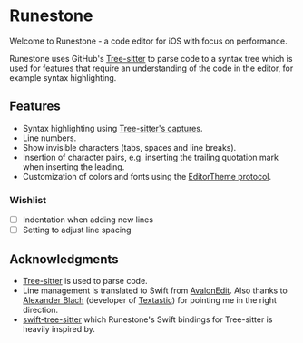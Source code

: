 # Runestone

Welcome to Runestone - a code editor for iOS with focus on performance.

Runestone uses GitHub's [Tree-sitter](https://tree-sitter.github.io/tree-sitter/) to parse code to a syntax tree which is used for features that require an understanding of the code in the editor, for example syntax highlighting.

## Features

- Syntax highlighting using [Tree-sitter's captures](https://tree-sitter.github.io/tree-sitter/syntax-highlighting#highlights).
- Line numbers.
- Show invisible characters (tabs, spaces and line breaks).
- Insertion of character pairs, e.g. inserting the trailing quotation mark when inserting the leading.
- Customization of colors and fonts using the [EditorTheme protocol](https://github.com/simonbs/Runestone/blob/main/Sources/Runestone/Editor/EditorTheme.swift).

### Wishlist

- [ ] Indentation when adding new lines
- [ ] Setting to adjust line spacing

## Acknowledgments

- [Tree-sitter](https://tree-sitter.github.io/tree-sitter) is used to parse code.
- Line management is translated to Swift from [AvalonEdit](https://github.com/icsharpcode/AvalonEdit). Also thanks to [Alexander Blach](https://twitter.com/Lextar) (developer of [Textastic](https://www.textasticapp.com)) for pointing me in the right direction.
- [swift-tree-sitter](https://github.com/viktorstrate/swift-tree-sitter) which Runestone's Swift bindings for Tree-sitter is heavily inspired by.
